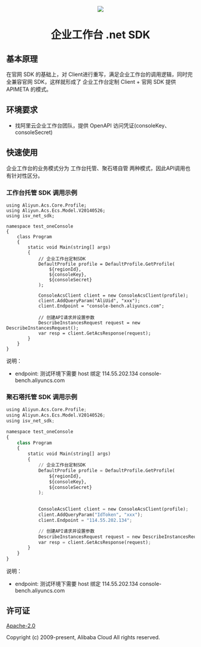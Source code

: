<p align="center">
<a href=" https://www.alibabacloud.com"><img src="https://aliyunsdk-pages.alicdn.com/icons/Aliyun.svg"></a>
</p>

<h1 align="center">企业工作台 .net SDK </h1>


## 基本原理

在官网 SDK 的基础上，对 Client进行重写，满足企业工作台的调用逻辑，同时完全兼容官网 SDK，这样就形成了 企业工作台定制 Client + 官网 SDK 提供 APIMETA 的模式。


## 环境要求

- 找阿里云企业工作台团队，提供 OpenAPI 访问凭证(consoleKey、consoleSecret)


## 快速使用 

企业工作台的业务模式分为 工作台托管、聚石塔自管 两种模式，因此API调用也有针对性区分。


### 工作台托管 SDK 调用示例

```net
using Aliyun.Acs.Core.Profile;
using Aliyun.Acs.Ecs.Model.V20140526;
using isv_net_sdk;

namespace test_oneConsole
{
    class Program
    {
        static void Main(string[] args)
        {
            // 企业工作台定制SDK
            DefaultProfile profile = DefaultProfile.GetProfile(
                ${regionId},
                ${consoleKey},
                ${consoleSecret}
            );

            ConsoleAcsClient client = new ConsoleAcsClient(profile);
            client.AddQueryParam("AliUid", "xxx");
            client.Endpoint = "console-bench.aliyuncs.com";

            // 创建API请求并设置参数
            DescribeInstancesRequest request = new DescribeInstancesRequest();
            var resp = client.GetAcsResponse(request);
        }
    }
}

```

说明：

- endpoint: 测试环境下需要 host 绑定 114.55.202.134 console-bench.aliyuncs.com


### 聚石塔托管 SDK 调用示例

```python
using Aliyun.Acs.Core.Profile;
using Aliyun.Acs.Ecs.Model.V20140526;
using isv_net_sdk;

namespace test_oneConsole
{
    class Program
    {
        static void Main(string[] args)
        {
            // 企业工作台定制SDK
            DefaultProfile profile = DefaultProfile.GetProfile(
                ${regionId},
                ${consoleKey},
                ${consoleSecret}
            );

            
            ConsoleAcsClient client = new ConsoleAcsClient(profile);
            client.AddQueryParam("IdToken", "xxx");
            client.Endpoint = "114.55.202.134";

            // 创建API请求并设置参数
            DescribeInstancesRequest request = new DescribeInstancesRequest();
            var resp = client.GetAcsResponse(request);
        }
    }
}
```

说明：

- endpoint: 测试环境下需要 host 绑定 114.55.202.134 console-bench.aliyuncs.com


## 许可证

[Apache-2.0](http://www.apache.org/licenses/LICENSE-2.0)

Copyright (c) 2009-present, Alibaba Cloud All rights reserved.
